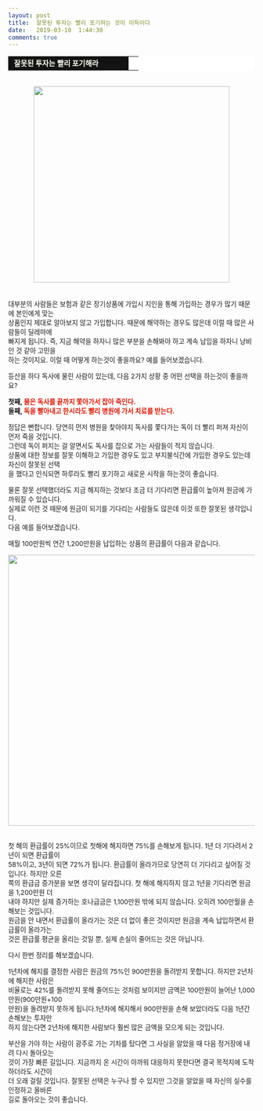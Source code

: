 ```yaml
---
layout: post
title:  잘못된 투자는 빨리 포기하는 것이 이득이다
date:   2019-03-10  1:44:30
comments: true
---
```




<div><table width="99%" bgcolor="#ffffff" cellspacing="1" cellpadding="2"><tbody><tr><td width="230" bgcolor="#141313" style-="border-bottom:#141313 1px solid; border-left:#141313 1px solid; border-top:#141313 1px solid; &#13;&#10;border-right:#141313 1px solid"><span style="color: rgb(0, 0, 0); font-family: 맑은 고딕, dotum, verdana; font-size: 11pt;"><strong><span syle="font-size:11pt"><font color="#fffff0">&nbsp;잘못된 투자는 빨리 포기해라</font></span></strong></span></td><td style="border-width: 0px 0px 1px; border-style: solid; border-color: rgb(255, 255, 255) rgb(255, 255, 255) rgb(20, 19, 19);"><span style="font-size: 11pt;"><font color="#000000">&nbsp;</font></span></td></tr></tbody></table><span style="font-size: 10pt;">﻿</span><br><div class="imageblock center" style="text-align: center; clear: both;"><span data-url="https://t1.daumcdn.net/cfile/tistory/141CF11F4C283CE94D?download" data-lightbox="lightbox"><img width="400" height="300" style="height: auto; cursor: pointer; max-width: 100%;" alt="" src="https://t1.daumcdn.net/cfile/tistory/141CF11F4C283CE94D" filename="돈4.jpg" filemime="image/jpeg"></span></div><br><br><span style="font-size: 10pt;">대부분의 사람들은 보험과 같은 장기상품에 가입시 지인을 통해 가입하는 경우가 많기&nbsp;때문에 본인에게 맞는 <br> 상품인지 제대로 </span><span style="font-size: 10pt;">알아보지 않고 가입합니다. 때문에 해약하는 경우도 많은데 이럴 때 많은 사람들이 딜레마에 <br> 빠지게 됩니다. </span><span style="font-size: 10pt;">즉, 지금 해약을 하자니 많은 부분을 손해봐야 하고 계속 납입을 하자니 낭비인 것 같아 고민을 <br> 하는 것이지요. </span><span style="font-size: 10pt;">이럴 때 어떻게 하는것이 좋을까요? 예를 들어보겠습니다.</span></div><p><span style="font-size: 10pt;">등산을 하다 독사에 물린 사람이 있는데, 다음 2가지 상황 중 어떤 선택을 하는것이 좋을까요?</span></p>
<p><strong><span style="font-size: 10pt;">첫째, <font color="#e31600">물은 독사를 끝까지 쫓아가서 잡아 죽인다.</font></span><br><span style="font-size: 10pt;">둘째, <font color="#e31600">독을 빨아내고 한시라도 빨리 병원에 가서 치료를 받는다.</font></span></strong></p>
<p><span style="font-size: 10pt;">정답은 뻔합니다. 당연히 먼저 병원을 찾아야지 독사를 쫓다가는 독이 더 빨리 퍼져 자신이 먼저 죽을 것입니다.</span><br><span style="font-size: 10pt;">그런데 독이 퍼지는 걸 알면서도 독사를 잡으로 가는 사람들이 적지 않습니다.</span><br><span style="font-size: 10pt;">상품에 대한 정보를 잘못 이해하고 가입한 경우도 있고 부지불식간에 가입한 경우도 있는데 자신이 잘못된 선택</span><br><span style="font-size: 10pt;">을 했다고 인식되면 하루라도 빨리 포기하고 새로운 시작을 하는것이 좋습니다.</span></p>
<p><span style="font-size: 10pt;">물론 잘못 선택했더라도 지금 해지하는 것보다 조금 더 기다리면 환급률이 높아져 원금에 가까워질 수 있습니다.</span><br><span style="font-size: 10pt;">실제로 이런 것 때문에 원금이 되기를 기다리는 사람들도 많은데 이것 또한 잘못된 생각입니다.</span><br><span style="font-size: 10pt;">다음 예를 들어보겠습니다.</span></p>
<p><span style="font-size: 10pt;">매월 100만원씩 연간 1,200만원을 납입하는 상품의 환급률이 다음과 같습니다.</span></p>
<p><div class="imageblock center" style="text-align: center; clear: both;"><span data-url="https://t1.daumcdn.net/cfile/tistory/2030B5224C283C5353?download" data-lightbox="lightbox"><img width="552" height="125" style="height: auto; cursor: pointer; max-width: 100%;" alt="" src="https://t1.daumcdn.net/cfile/tistory/2030B5224C283C5353" filename="잘못된투자.jpg" filemime="image/jpeg"></span></div><p><br><span style="font-size: 10pt;">첫 해의 환급률이 25%이므로 첫해에 해지하면 75%를 손해보게 됩니다. 1년 더 기다려서 2년이 되면 환급률이</span><br><span style="font-size: 10pt;">58%이고, 3년이 되면 72%가 됩니다. 환급률이 올라가므로 당연히 더 기다리고 싶어질 것입니다. 하지만 오른</span><br><span style="font-size: 10pt;">쪽의 환급금 증가분을 보면 생각이 달라집니다. 첫 해에 해지하지 않고 1년을 기다리면 원금을 1,200만원 더</span><br><span style="font-size: 10pt;">내야 하지만 실제 증가하는 호나급금은 1,100만원 밖에 되지 않습니다. 오히려 100만월을 손해보는 것입니다.</span><br><span style="font-size: 10pt;">원금을 안 내면서 환급률이 올라가는 것은 더 없이 좋은 것이지만 원금을 계속 납입하면서 환급률이 올라가는</span><br><span style="font-size: 10pt;">것은 환급률 평균을 올리는 것일 뿐, 실제 손실이 줄어드는 것은 아닙니다.</span></p>
<p></p>
<p><span style="font-size: 10pt;">다시 한번 정리를 해보겠습니다.</span></p>
<p><span style="font-size: 10pt;">1년차에 해지를 결정한 사람은 원금의 75%인 900만원을 돌려받지 못합니다. 하지만 2년차에 해지한 사람은</span><br><span style="font-size: 10pt;">비율로는 42%를 돌려받지 못해 줄어드는 것처럼 보이지만 금액은 100만원이 늘어난 1,000만원(900만원+100</span><br><span style="font-size: 10pt;">만원)을 돌려받지 못하게 됩니다.1년차에 해지해서 900만원을 손해 보았더라도 다음 1년간 손해보는 투자만</span><br><span style="font-size: 10pt;">하지 않는다면 2년차에 해지한 사람보다 훨씬 많은 금액을 모으게 되는 것입니다.</span></p>
<p><span style="font-size: 10pt;">부산을 가야 하는 사람이 광주로 가는 기차를 탔다면 그 사실을 알았을 때 다음 정거장에 내려 다시 돌아오는</span><br><span style="font-size: 10pt;">것이 가장 빠른 길입니다. 지금까지 온 시간이 아까워 대응하지 못한다면 결국 목적지에 도착하더라도 시간이</span><br><span style="font-size: 10pt;">더 오래 걸릴 것입니다. 잘못된 선택은 누구나 할 수 있지만 그것을 알았을 때 자신의 실수를 인정하고 올바른</span><br><span style="font-size: 10pt;">길로 돌아오는 것이 좋습니다. </span></p>
<p><span style="font-size: 10pt;">﻿</span><br></p>